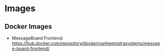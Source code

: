 # Images

## Docker Images

- MessageBoard Frontend: https://hub.docker.com/repository/docker/vanheemstrasystems/message-board-frontend/